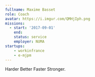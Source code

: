 ```yaml
---
fullname: Maxime Basset
role: Coach
avatar: https://i.imgur.com/QMHjIph.png
missions:
  - start: '2017-09-01'
    end:
    status: service
    employer: NUMA
startups:
    - workinfrance
    - e-mjpm
---
```


Harder Better Faster Stronger.

